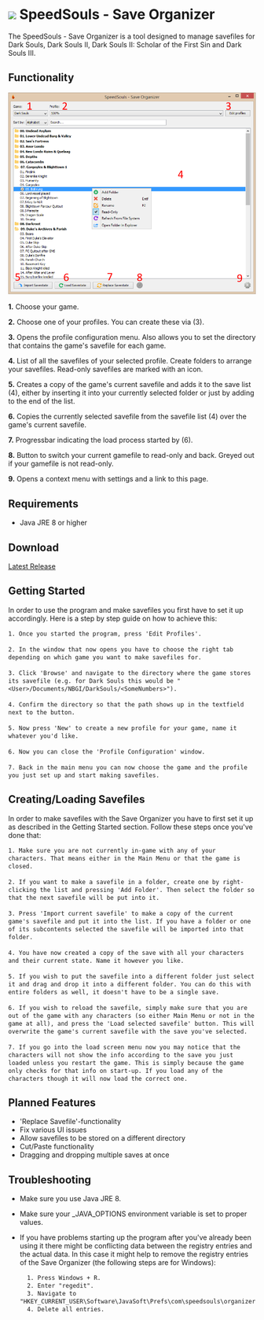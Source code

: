 # <img src="https://github.com/Kahmul/SpeedSouls-Save-Organizer/blob/master/src/com/speedsouls/organizer/resources/SpeedSoulsIcon.png"/> SpeedSouls - Save Organizer

The SpeedSouls - Save Organizer is a tool designed to manage savefiles for Dark Souls, Dark Souls II, Dark Souls II: Scholar of the First Sin and Dark Souls III. 

## Functionality

<p align="center">
    <img src="https://github.com/Kahmul/SpeedSouls-Save-Organizer/blob/master/docs/images/SaveOrganizerFeatures.png"/>
</p>

**1.** Choose your game.

**2.** Choose one of your profiles. You can create these via (3).

**3.** Opens the profile configuration menu. Also allows you to set the directory that contains the game's savefile for each game.

**4.** List of all the savefiles of your selected profile. Create folders to arrange your savefiles. Read-only savefiles are marked with an icon.

**5.** Creates a copy of the game's current savefile and adds it to the save list (4), either by inserting it into your currently selected folder or just by adding to the end of the list.

**6.** Copies the currently selected savefile from the savefile list (4) over the game's current savefile.

**7.** Progressbar indicating the load process started by (6).

**8.** Button to switch your current gamefile to read-only and back. Greyed out if your gamefile is not read-only.

**9.** Opens a context menu with settings and a link to this page.

## Requirements

- Java JRE 8 or higher

## Download

[Latest Release](https://github.com/Kahmul/SpeedSouls-Save-Organizer/releases)


## Getting Started

In order to use the program and make savefiles you first have to set it up accordingly. Here is a step by step guide on how to achieve this:

    1. Once you started the program, press 'Edit Profiles'.

    2. In the window that now opens you have to choose the right tab depending on which game you want to make savefiles for.

    3. Click 'Browse' and navigate to the directory where the game stores its savefile (e.g. for Dark Souls this would be "<User>/Documents/NBGI/DarkSouls/<SomeNumbers>").

    4. Confirm the directory so that the path shows up in the textfield next to the button.

    5. Now press 'New' to create a new profile for your game, name it whatever you'd like.

    6. Now you can close the 'Profile Configuration' window.

    7. Back in the main menu you can now choose the game and the profile you just set up and start making savefiles.


## Creating/Loading Savefiles

In order to make savefiles with the Save Organizer you have to first set it up as described in the Getting Started section. Follow these steps once you've done that:

    1. Make sure you are not currently in-game with any of your characters. That means either in the Main Menu or that the game is closed.

    2. If you want to make a savefile in a folder, create one by right-clicking the list and pressing 'Add Folder'. Then select the folder so that the next savefile will be put into it.

    3. Press 'Import current savefile' to make a copy of the current game's savefile and put it into the list. If you have a folder or one of its subcontents selected the savefile will be imported into that folder.

    4. You have now created a copy of the save with all your characters and their current state. Name it however you like.

    5. If you wish to put the savefile into a different folder just select it and drag and drop it into a different folder. You can do this with entire folders as well, it doesn't have to be a single save.

    6. If you wish to reload the savefile, simply make sure that you are out of the game with any characters (so either Main Menu or not in the game at all), and press the 'Load selected savefile' button. This will overwrite the game's current savefile with the save you've selected.

    7. If you go into the load screen menu now you may notice that the characters will not show the info according to the save you just loaded unless you restart the game. This is simply because the game only checks for that info on start-up. If you load any of the characters though it will now load the correct one.



## Planned Features

- 'Replace Savefile'-functionality
- Fix various UI issues
- Allow savefiles to be stored on a different directory
- Cut/Paste functionality
- Dragging and dropping multiple saves at once


## Troubleshooting

- Make sure you use Java JRE 8.
- Make sure your _JAVA_OPTIONS environment variable is set to proper values.
- If you have problems starting up the program after you've already been using it there might be conflicting data between the registry entries and the actual data. In this case it might help to remove the registry entries of the Save Organizer (the following steps are for Windows):

        1. Press Windows + R.
        2. Enter "regedit".
        3. Navigate to "HKEY_CURRENT_USER\Software\JavaSoft\Prefs\com\speedsouls\organizer\prefs".
        4. Delete all entries.
